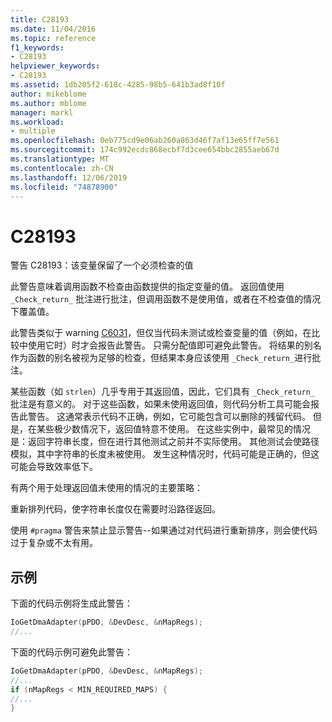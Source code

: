 ```yaml
---
title: C28193
ms.date: 11/04/2016
ms.topic: reference
f1_keywords:
- C28193
helpviewer_keywords:
- C28193
ms.assetid: 1db205f2-618c-4285-98b5-641b3ad8f10f
author: mikeblome
ms.author: mblome
manager: markl
ms.workload:
- multiple
ms.openlocfilehash: 0eb775cd9e06ab260a863d46f7af13e65ff7e561
ms.sourcegitcommit: 174c992ecdc868ecbf7d3cee654bbc2855aeb67d
ms.translationtype: MT
ms.contentlocale: zh-CN
ms.lasthandoff: 12/06/2019
ms.locfileid: "74878900"
---
```

# <a name="c28193"></a>C28193
警告 C28193：该变量保留了一个必须检查的值

 此警告意味着调用函数不检查由函数提供的指定变量的值。 返回值使用 `_Check_return_` 批注进行批注，但调用函数不是使用值，或者在不检查值的情况下覆盖值。

 此警告类似于 warning [C6031](../code-quality/c6031.md)，但仅当代码未测试或检查变量的值（例如，在比较中使用它时）时才会报告此警告。 只需分配值即可避免此警告。 将结果的别名作为函数的别名被视为足够的检查，但结果本身应该使用 `_Check_return_`进行批注。

 某些函数（如 `strlen`）几乎专用于其返回值，因此，它们具有 `_Check_return_` 批注是有意义的。 对于这些函数，如果未使用返回值，则代码分析工具可能会报告此警告。 这通常表示代码不正确，例如，它可能包含可以删除的残留代码。 但是，在某些极少数情况下，返回值特意不使用。 在这些实例中，最常见的情况是：返回字符串长度，但在进行其他测试之前并不实际使用。 其他测试会使路径模拟，其中字符串的长度未被使用。 发生这种情况时，代码可能是正确的，但这可能会导致效率低下。

 有两个用于处理返回值未使用的情况的主要策略：

 重新排列代码，使字符串长度仅在需要时沿路径返回。

 使用 `#pragma` 警告来禁止显示警告--如果通过对代码进行重新排序，则会使代码过于复杂或不太有用。

## <a name="example"></a>示例
 下面的代码示例将生成此警告：

```cpp
IoGetDmaAdapter(pPDO, &DevDesc, &nMapRegs);
//...
```

 下面的代码示例可避免此警告：

```cpp
IoGetDmaAdapter(pPDO, &DevDesc, &nMapRegs);
//...
if (nMapRegs < MIN_REQUIRED_MAPS) {
//...
}
```
